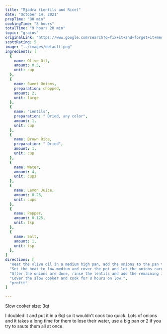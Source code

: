 ```yaml
---
title: "Mjadra (Lentils and Rice)"
date: "October 14, 2021"
prepTime: "80 min" 
cookingTime: "8 hours"
totalTime: "9 hours 20 min"
topic: "grains"
originalLink: "https://www.google.com/search?q=fix+it+and+forget+it+mediterranean+diet+cookbook&oq=fix+it+and+forget+it+medi"
scottRating: 5
image: "../images/default.png"
ingredients: [
  {
    name: Olive Oil,
    amount: 0.5,
    unit: cup
  },
  {
    name: Sweet Onions,
    preparation: chopped, 
    amount: 2,
    unit: large
  },
  {
    name: "Lentils",
    preparation: " Dried, any color",
    amount: 1,
    unit: cup
  },
  {
    name: Brown Rice,
    preparation: " Dried", 
    amount: 1,
    unit: cup
  },
  {
    name: Water,
    amount: 4,
    unit: cups 
  },
  {
    name: Lemon Juice,
    amount: 0.25,
    unit: cups
  },
  {
    name: Pepper,
    amount: 0.125,
    unit: tsp
  },
  {
    name: Salt,
    amount: 1,
    unit: tsp
  },
]
directions: [
  "Heat the olive oil in a medium high pan, add the onions to the pan to let them brown a bit.",
  "Set the heat to low-medium and cover the pot and let the onions caromalize for 1 hour.",
  "After the onions are done, rinse the lentils and add the remaining ingredients to the pot and stir them around.",
  "Cover the slow cooker and cook for 8 hours on low.",
  "profit"
]

---
```


Slow cooker size: 3qt

I doubled it and put it in a 6qt so it wouldn't cook too quick. Lots of onions and it takes a long time for them to lose their water, use a big pan or 2 if you try to saute them all at once.